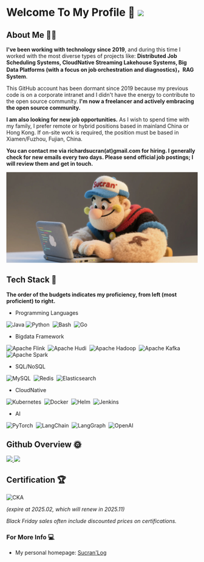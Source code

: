 # Welcome To My Profile 👋 ![](https://komarev.com/ghpvc/?username=Sucran&color=green)

## About Me 👨‍💻

**I've been working with technology since 2019**, and during this time I worked with the most diverse types of projects like: **Distributed Job Scheduling Systems, CloudNative Streaming Lakehouse Systems, Big Data Platforms (with a focus on job orchestration and diagnostics)，RAG System**.

This GitHub account has been dormant since 2019 because my previous code is on a corporate intranet and I didn't have the energy to contribute to the open source community. **I'm now a freelancer and actively embracing the open source community.**

**I am also looking for new job opportunities.** As I wish to spend time with my family, I prefer remote or hybrid positions based in mainland China or Hong Kong. If on-site work is required, the position must be based in Xiamen/Fuzhou, Fujian, China.

**You can contact me via richardsucran(at)gmail.com for hiring. I generally check for new emails every two days. Please send official job postings; I will review them and get in touch.**

![](img/index.png)

## Tech Stack 🔧

**The order of the budgets indicates my proficiency, from left (most proficient) to right.**


- Programming Languages

![Java](https://img.shields.io/badge/-Java-05122A?style=flat&logo=Java&logoColor=white)
![Python](https://img.shields.io/badge/-Python-05122A?style=flat&logo=python)&nbsp;
![Bash](https://img.shields.io/badge/-Shell_Script-05122A?style=flat&logo=gnu-bash)&nbsp;
![Go](https://img.shields.io/badge/-Go-05122A?style=flat&logo=go&logoColor=white)&nbsp;

- Bigdata Framework

![Apache Flink](https://img.shields.io/badge/-Apache%20Flink-05122A?style=flat&logo=apacheflink&logoColor=white)&nbsp;
![Apache Hudi](https://img.shields.io/badge/-Apache%20Hudi-05122A?style=flat)&nbsp;
![Apache Hadoop](https://img.shields.io/badge/-Apache%20Hadoop-05122A?style=flat&logo=apachehadoop&logoColor=white)&nbsp;
![Apache Kafka](https://img.shields.io/badge/-Apache%20Kafka-05122A?style=flat&logo=apachekafka&logoColor=white)
![Apache Spark](https://img.shields.io/badge/-Apache%20Spark-05122A?style=flat&logo=apachespark&logoColor=white)&nbsp;

- SQL/NoSQL

![MySQL](https://img.shields.io/badge/-MySQL-05122A?style=flat&logo=mysql&logoColor=white)&nbsp;
![Redis](https://img.shields.io/badge/-Redis-05122A?style=flat&logo=redis&logoColor=white)&nbsp;
![Elasticsearch](https://img.shields.io/badge/-Elasticsearch-05122A?style=flat&logo=elasticsearch&logoColor=white)

- CloudNative

![Kubernetes](https://img.shields.io/badge/-Kubernetes-05122A?style=flat&logo=kubernetes&logoColor=white)&nbsp;
![Docker](https://img.shields.io/badge/-Docker-05122A?style=flat&logo=docker&logoColor=white)&nbsp;
![Helm](https://img.shields.io/badge/-Helm-05122A?style=flat&logo=helm&logoColor=white)&nbsp;
![Jenkins](https://img.shields.io/badge/-Jenkins-05122A?style=flat&logo=jenkins&logoColor=white)

- AI

![PyTorch](https://img.shields.io/badge/-PyTorch-05122A?style=flat&logo=pytorch&logoColor=white)&nbsp;
![LangChain](https://img.shields.io/badge/-LangChain-05122A?style=flat)&nbsp;
![LangGraph](https://img.shields.io/badge/-LangGraph-05122A?style=flat)&nbsp;
![OpenAI](https://img.shields.io/badge/-OpenAI-05122A?style=flat&logo=openai&logoColor=white)

## Github Overview 🌞

<a href="https://github.com/anuraghazra/github-readme-stats">
  <img height="180em" src="https://github-readme-stats.vercel.app/api?username=Sucran&count_private=true&show_icons=true&theme=buefy&bg_color=40,FFFFFF,DDDDFF" />
  <img height="180em" src="https://github-readme-stats.vercel.app/api/top-langs/?username=Sucran&hide=html,javascript,CSS,jupyter%20notebook&bg_color=40,FFFFFF,EEEEFF&layout=compact" />
</a>

## Certification 🏆

<!-- 请将下面的链接替换为您的 CKA 认证验证链接 -->
![CKA](https://img.shields.io/badge/Certified%20Kubernetes%20Administrator-326CE5?style=for-the-badge&logo=kubernetes&logoColor=white)

*(expire at 2025.02, which will renew in 2025.11)*

*Black Friday sales often include discounted prices on certifications.*

### For More Info 💻
- My personal homepage: [Sucran'Log](https://sucran.github.io)



